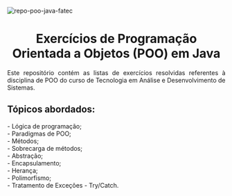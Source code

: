 ![repo-poo-java-fatec](https://github.com/user-attachments/assets/dab9e82f-39ce-4971-81b5-c2e8a77fe49f)

<h1 align="center">Exercícios de Programação Orientada a Objetos (POO) em Java</h1>
<p align="justify">Este repositório contém as listas de exercícios resolvidas referentes à disciplina de POO do curso de Tecnologia em Análise e Desenvolvimento de Sistemas.</p>

<h2>Tópicos abordados:</h2>
- Lógica de programação;<br/>
- Paradigmas de POO;<br/>
- Métodos;<br/>
- Sobrecarga de métodos;<br/>
- Abstração;<br/>
- Encapsulamento;<br/>
- Herança;<br/>
- Polimorfismo;<br/>
- Tratamento de Exceções - Try/Catch.<br/>
<br/>

